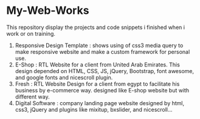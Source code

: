 # My-Web-Works
This repository display the projects and code snippets i finished when i work or on training.

1. Responsive Design Template : shows using of css3 media query to make responsive website and make a custom framework for personal use.
2. E-Shop : RTL Website for a client from United Arab Emirates. This design depended on HTML, CSS, JS, jQuery, Bootstrap, font awesome, and google fonts and nicescroll plugin.
3. Fresh : RTL Website Design for a client from egypt to facilitate his business by e-commerce way. designed like E-shop website but with different way.
4. Digital Software : company landing page website designed by html, css3, jQuery and plugins like mixitup, bxslider, and nicescroll...
